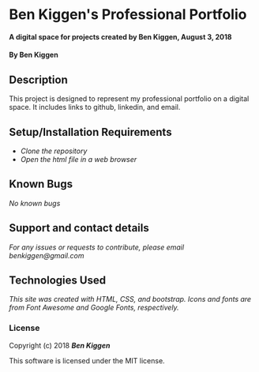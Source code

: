 # Ben Kiggen's Professional Portfolio

#### A digital space for projects created by Ben Kiggen, August 3, 2018

#### By Ben Kiggen

## Description
This project is designed to represent my professional portfolio on a digital space. It includes links to github, linkedin, and email.

## Setup/Installation Requirements


* _Clone the repository_
* _Open the html file in a web browser_

## Known Bugs

_No known bugs_

## Support and contact details

_For any issues or requests to contribute, please email benkiggen@gmail.com_

## Technologies Used

_This site was created with HTML, CSS, and bootstrap. Icons and fonts are from Font Awesome and Google Fonts, respectively._

### License

Copyright (c) 2018 **_Ben Kiggen_**

This software is licensed under the MIT license.
